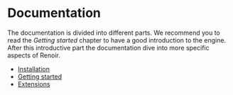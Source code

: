 Documentation
=============

The documentation is divided into different parts. We recommend you to read the *Getting started* chapter to have a good introduction to the engine. After this introductive part the documentation dive into more specific aspects of Renoir.

- [Installation](./installation.md)
- [Getting started](./quickstart.md)
- [Extensions](./extensions.md)
